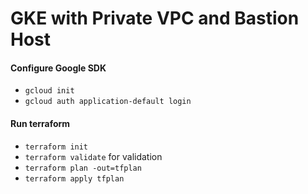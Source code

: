 # GKE with Private VPC and Bastion Host 

#### Configure Google SDK
- `gcloud init`
- `gcloud auth application-default login`
#### Run terraform
- `terraform init`
- `terraform validate` for validation
- `terraform plan -out=tfplan`
- `terraform apply tfplan`
